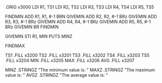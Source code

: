 .ORIG x3000
LDI R1, TS1
LDI R2, TS2
LDI R3, TS3
LDI R4, TS4
LDI R5, TS5






FINDMIN
  ADD R1, R1, #-1
  BRN GIVEMIN
  ADD R2, R2, #-1
  BRz GIVEMIN
  ADD R3, R3, #-1
  BRz GIVEMIN
  ADD R4, R4, #-1
  BRz GIVEMIN
  ADD R5, R5, #-1
  BRz GIVEMIN
  BR FINDMIN
  
GIVEMIN
  STI R1, MIN
  PUTS MINZ

FINDMAX





TS1     .FILL x3200
TS2     .FILL x3201
TS3     .FILL x3202
TS4     .FILL x3203
TS5     .FILL x3204
MIN     .FILL x3205
MAX     .FILL x3206
AVG     .FILL x3207

MINZ   .STRINGZ "The minimum value is: "
MAXZ   .STRINGZ "The maximum value is: "
AVGZ   .STRINGZ "The average value is: "
